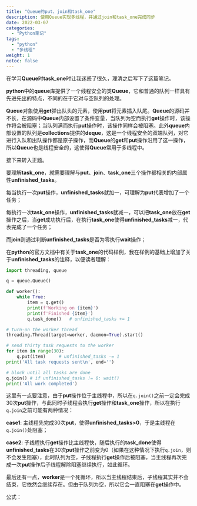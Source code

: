 ```yaml
---
title: "Queue的put、join和task_one"
description: 使用Queue实现多线程，并通过join和task_one完成同步
date: 2022-03-07
categories:
  - "Python笔记"
tags:
  - "python"
  - "多线程"
weight: 1
notoc: false
---
```



在学习**Queue**时**task_one**时让我迷惑了很久，理清之后写下了这篇笔记。

**python**中的**queue**库提供了一个线程安全的类**Queue**，它和普通的队列一样具有先进先出的特点，不同的在于它对与空队列的处理。<!--more-->

**Queue**对象使用**get**弹出队头的元素，使用**put**将元素插入队尾。**Queue**的源码并不长，在源码中**Queue**内部设置了条件变量，当队列为空而执行**get**操作时，该操作将会被阻塞；当队列满而执行**put**操作时，该操作同样会被阻塞。此外**queue**内部设置的队列是**collections**提供的**deque**，这是一个线程安全的双端队列，对它进行入队和出队操作都是原子操作，而**Queue**的**get**和**put**操作沿用了这一操作，所以**Queue**也是线程安全的，这使得**Queue**常用于多线程中。

接下来转入正题。

要理解**task_one**，就需要理解与**put**、**join**、**task_one**三个操作都相关的内部属性**unfinished_tasks**。

每当执行一次**put**操作，**unfinished_tasks**就加一，可理解为**put**代表增加了一个任务；

每执行一次**task_one**操作，**unfinished_tasks**就减一，可以把**task_one**放在**get**操作之后，当**get**成功执行后，在执行**task_one**使得**unfinished_tasks**减一，代表完成了一个任务；

而**join**则通过判断**unfinished_tasks**是否为零执行**wait**操作；

在**python**的官方文档中有关于**task_one**的代码样例，我在样例的基础上增加了关于**unfinished_tasks**的注释，以便读者理解：

```python
import threading, queue

q = queue.Queue()

def worker():
    while True:
        item = q.get()
        print(f'Working on {item}')
        print(f'Finished {item}')
        q.task_done()	# unfinished_tasks += 1

# turn-on the worker thread
threading.Thread(target=worker, daemon=True).start()

# send thirty task requests to the worker
for item in range(30):
    q.put(item)		# unfinished_tasks -= 1
print('All task requests sent\n', end='')

# block until all tasks are done
q.join() # if unfinished_tasks != 0: wait()
print('All work completed')
```




这里有一点要注意，由于**put**操作位于主线程中，所以在`q.join()`之前一定会完成30次**put**操作，与此同时子线程会执行**get**操作和**task_one**操作，所以在执行`q.join`之前可能有两种情况：

**case1**: 主线程先完成30次**put**，使得**unfinished_tasks>0**，于是主线程在`q.join()`处阻塞；

**case2**: 子线程执行**get**操作比主线程快，随后执行的**task_done**使得**unfinished_tasks**在30次**put**操作之前变为0（如果在这种情况下执行`q.join`，则不会发生阻塞），此时队列为空，子线程执行**get**操作后被阻塞，当主线程再次完成一次**put**操作后子线程解除阻塞继续执行，如此循环。

最后还有一点，**worker**是一个死循环，所以当主线程结束后，子线程其实并不会结束，它依然会继续存在。但由于队列为空，所以它会一直阻塞在**get**操作中。

公式：<img herf="img/math.svg">